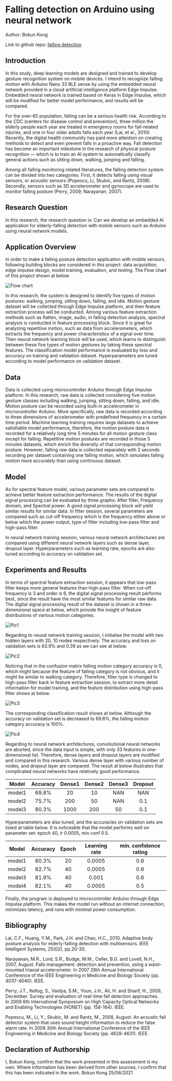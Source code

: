 # Falling detection on Arduino using neural network
Author: Bokun Kong

Link to github repo: [falling detection]( https://github.com/Rayyyk/falling-detection)


## Introduction
In this study, deep learning models are designed and trained to develop gesture recognition system on mobile devices. I intend to recognize falling motion with Arduino Nano 33 BLE sense by using the embedded neural network provided in a cloud artificial intelligence platform Edge Impulse. Embedded neural network is trained based on Keras in Edge Impulse, which will be modified for better model performance, and results will be compared.

For the over-65 population, falling can be a serious health risk. According to the CDC (centers for disease control and prevention), three million the elderly people each year are treated in emergency rooms for fall-related injuries, and one in four older adults falls each year (Lai, et al., 2010). Recently, the digital health community has paid more attention on creating methods to detect and even prevent falls in a proactive way. Fall detection has become an important milestone in the research of physical posture recognition — which is to train an AI system to automatically classify general actions such as sitting down, walking, jumping and falling.

Among all falling monitoring related literatures, the falling detection system can be divided into two categories. First, it detects falling using visual sensors, or acoustic sensors (Popescu, Li, Skubic, and Rantz, 2008). Secondly, sensors such as 3D accelerometer and gyroscope are used to monitor falling posture (Perry, 2009; Narayanan, 2007).

## Research Question
In this research, the research question is: Can we develop an embedded AI application for elderly-falling detection with mobile sensors such as Arduino using neural network models.


## Application Overview
In order to make a falling posture detection application with mobile sensors, following building blocks are considered in this project: data acquisition, edge impulse design, model training, evaluation, and testing. The Flow chart of this project shown at below.

![Flow chart](./plots/flow.png)

In this research, the system is designed to identify five types of motion postures: walking, jumping, sitting down, falling, and idle. Motion gesture dataset will be collected through Edge Impulse platform, and then feature extraction process will be conducted. Among various feature extraction methods such as flatten, image, audio, in falling detection analysis, spectral analysis is conducted in feature processing block. Since it is great for analyzing repetitive motion, such as data from accelerometers, which extracts the frequency and power characteristics of a signal over time. Then neural network learning block will be used, which learns to distinguish between these five types of motion gestures by taking these spectral features. The classification model performance is evaluated by loss and accuracy on training and validation dataset. Hyperparameters are tuned according to model performance on validation dataset.

## Data
Data is collected using microcontroller Arduino through Edge Impulse platform. In this research, raw data is collected considering five motion gesture classes including walking, jumping, sitting down, falling, and idle. Motion posture can be recorded using built-in accelerometer in microcontroller Arduino. More specifically, raw data is recorded according to three dimensions of accelerometer with predefined frequency in a certain time period. Machine learning training requires large datasets to achieve satisfiable model performance, therefore, the motion posture data is recorded for a relatively long time 5 minutes for all motion gesture class except for falling. Repetitive motion postures are recorded in those 5 minutes datasets, which enrich the diversity of that corresponding motion posture. However, falling raw data is collected separately with 2 seconds recording per dataset containing one falling motion, which simulates falling motion more accurately than using continuous dataset.


## Model
As for spectral feature model, various parameter sets are compared to achieve better feature extraction performance. The results of the digital signal processing can be evaluated by three graphs: After filter, Frequency domain, and Spectral power. A good signal processing block will yield similar results for similar data. In filter session, several parameters are compared such as cut-off frequency which is the frequency either above or below which the power output, type of filter including low-pass filter and high-pass filter.

In neural network training session, various neural network architectures are compared using different neural network layers such as dense layer, dropout layer. Hyperparameters such as learning rate, epochs are also tuned according to accuracy on validation set.


## Experiments and Results

In terms of spectral feature extraction session, it appears that low-pass filter keeps more general features than high-pass filter. When cut-off frequency is 3 and order is 6, the digital signal processing result performs best, since the result have the most similar features for similar raw data. The digital signal processing result of the dataset is shown in a three-dimensional space at below, which provide the insight of feature distributions of various motion categories.

![Pic1](./plots/pic1.png)

Regarding to neural network training session, I initialise the model with two hidden layers with 20, 10 nodes respectively. The accuracy and loss on validation sets is 83.9% and 0.39 as we can see at below.

![Pic2](./plots/pic2.png)

Noticing that in the confusion matrix falling motion category accuracy is 0, which might because the feature of falling category is not obvious, and it might be similar to walking category. Therefore, filter type is changed to high-pass filter back in feature extraction session, to extract more detail information for model training, and the feature distribution using high-pass filter shows at below.

![Pic3](./plots/pic3.png)

The corresponding classification result shows at below. Although the accuracy on validation set is decreased to 69.8%, the falling motion category accuracy is 100%.

![Pic4](./plots/pic4.png)

Regarding to neural network architectures, convolutional neural networks are aborted, since the data input is simple, with only 33 features in one-dimensional list. Therefore, dense layers and dropout layers are modified and compared in this research. Various dense layer with various number of nodes, and dropout layer are compared. The result at below illustrates that complicated neural networks have relatively good performance.

| Model | Accuracy | Dense1 | Dense2| Dense3 | Dropout |
| :-----:| :-----: | :-----: | :-----: | :-----: | :-----: |
| model1 | 69.8% | 20 | 10 | NAN| NAN
| model2 | 75.7% | 200 | 50 | NAN | 0.1
| model3 | 80.3% | 1000 | 200 | 50 | 0.1

Hyperparameters are also tuned, and the accuracies on validation sets are listed at table below. It is noticeable that the model performs well on parameter set: epoch 40, lr 0.0005, min conf 0.5.

| Model | Accuracy | Epoch | Learning rate | min. confidence rating |
| :-----:| :-----: | :-----: | :-----: | :-----: |
| model1 | 80.3% | 20 | 0.0005 | 0.6 |
| model2 | 82.7% | 40 | 0.0005 | 0.6 |
| model3 | 81.9% | 40 | 0.001 | 0.6 |
| model4 | 82.1% | 40 | 0.0005 | 0.5 |

Finally, the program is deployed to microcontroller Arduino through Edge Impulse platform. This makes the model run without an internet connection, minimizes latency, and runs with minimal power consumption.


## Bibliography
Lai, C.F., Huang, Y.M., Park, J.H. and Chao, H.C., 2010. Adaptive body posture analysis for elderly-falling detection with multisensors. IEEE Intelligent Systems, 25(02), pp.20-30.

Narayanan, M.R., Lord, S.R., Budge, M.M., Celler, B.G. and Lovell, N.H., 2007, August. Falls management: detection and prevention, using a waist-mounted triaxial accelerometer. In 2007 29th Annual International Conference of the IEEE Engineering in Medicine and Biology Society (pp. 4037-4040). IEEE.

Perry, J.T., Kellog, S., Vaidya, S.M., Youn, J.H., Ali, H. and Sharif, H., 2009, December. Survey and evaluation of real-time fall detection approaches. In 2009 6th International Symposium on High Capacity Optical Networks and Enabling Technologies (HONET) (pp. 158-164). IEEE.

Popescu, M., Li, Y., Skubic, M. and Rantz, M., 2008, August. An acoustic fall detector system that uses sound height information to reduce the false alarm rate. In 2008 30th Annual International Conference of the IEEE Engineering in Medicine and Biology Society (pp. 4628-4631). IEEE.


## Declaration of Authorship
I, Bokun Kong, confirm that the work presented in this assessment is my own. Where information has been derived from other sources, I confirm that this has been indicated in the work.
Bokun Kong
25/06/2021
